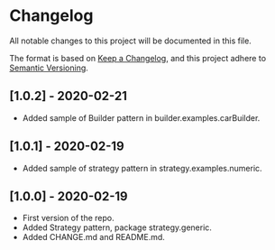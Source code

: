 # Changelog
All notable changes to this project will be documented in this file.

The format is based on [Keep a Changelog](https://keepachangelog.com/en/1.0.0/),
and this project adhere to [Semantic Versioning](https://semver.org/spec/v2.0.0.html).

## [1.0.2] - 2020-02-21
- Added sample of Builder pattern in builder.examples.carBuilder.

## [1.0.1] - 2020-02-19
- Added sample of strategy pattern in strategy.examples.numeric.

## [1.0.0] - 2020-02-19
- First version of the repo.
- Added Strategy pattern, package strategy.generic.
- Added CHANGE.md and README.md.